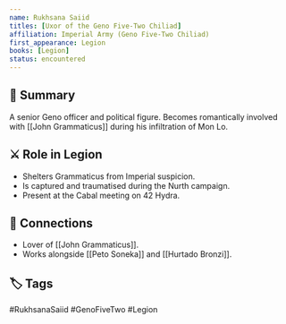 ```yaml
---
name: Rukhsana Saiid
titles: [Uxor of the Geno Five-Two Chiliad]
affiliation: Imperial Army (Geno Five-Two Chiliad)
first_appearance: Legion
books: [Legion]
status: encountered
---
```


## 🧠 Summary
A senior Geno officer and political figure. Becomes romantically involved with [[John Grammaticus]] during his infiltration of Mon Lo.

## ⚔️ Role in Legion
- Shelters Grammaticus from Imperial suspicion.
- Is captured and traumatised during the Nurth campaign.
- Present at the Cabal meeting on 42 Hydra.

## 🔗 Connections
- Lover of [[John Grammaticus]].
- Works alongside [[Peto Soneka]] and [[Hurtado Bronzi]].

## 🏷︎ Tags
#RukhsanaSaiid #GenoFiveTwo #Legion